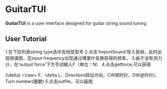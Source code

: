 # GuitarTUI
**GuitarTUI** is a user interface designed for guitar string sound tuning.

## User Tutorial

1.在下拉列表string type选中吉他弦型号
2.点击‘ImportSound’导入音频，此时出现频谱图，在input frequency出现通过傅里叶变换获得的频率。
3.由于没有测力计，在‘output force’下方手动输入F（单位：N）
4.点击getforce,可以获得 <raw> <p> \(\delta\) <\raw> F、\delta L、Direction(转动方向，CW顺时针，DW逆时针)、Turn number(圈数)
5.点击outfile，可以画图
